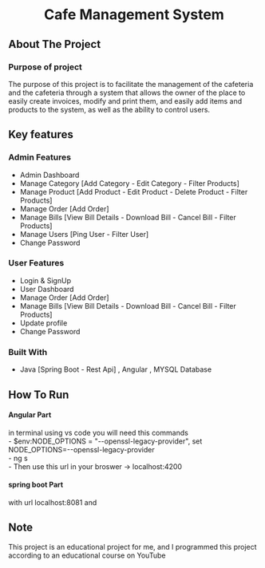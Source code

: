 <h1 align="center">Cafe Management System</h1>


<!-- ABOUT THE PROJECT -->
## About The Project
<h3>Purpose of project</h3> 

The purpose of this project is to facilitate the management of the cafeteria and the cafeteria through a system that allows the owner of the place to easily create invoices, modify and print them, and easily add items and products to the system, as well as the ability to control users.



## Key features
### Admin Features
* Admin Dashboard
* Manage Category [Add Category - Edit Category - Filter Products]
* Manage Product [Add Product - Edit Product - Delete Product - Filter Products]
* Manage Order [Add Order]
* Manage Bills [View Bill Details - Download Bill - Cancel Bill - Filter Products]
* Manage Users [Ping User - Filter User]  
* Change Password

### User Features
* Login & SignUp
* User Dashboard
* Manage Order [Add Order]
* Manage Bills [View Bill Details - Download Bill - Cancel Bill - Filter Products]
* Update profile
* Change Password


### Built With

* Java [Spring Boot - Rest Api] , Angular , MYSQL Database


<!-- GETTING STARTED -->
## How To Run 

<h4>Angular Part</h4>
in terminal using vs code you will need this commands<br>
- $env:NODE_OPTIONS = "--openssl-legacy-provider",
set NODE_OPTIONS=--openssl-legacy-provider
<br>- ng s
<br>- Then use this url in your broswer -> localhost:4200

<h4>spring boot Part</h4>
with url localhost:8081 and  


## Note
<p>This project is an educational project for me, and I programmed this project according to an educational course on YouTube</p>
